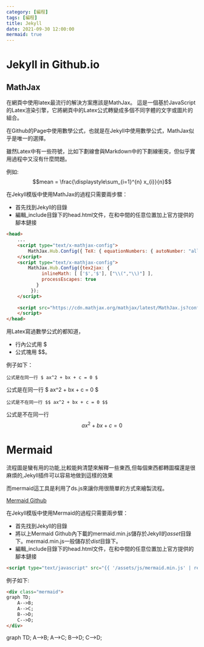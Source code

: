 ```yaml
---
category: [編程]
tags: [編程]
title: Jekyll
date: 2021-09-30 12:00:00
mermaid: true
---
```


# Jekyll in Github.io

## MathJax

在網頁中使用latex最流行的解決方案應該是MathJax。 這是一個基於JavaScript的Latex渲染引擎，它將網頁中的Latex公式轉變成多個不同字體的文字或圖片的組合。

在Github的Page中使用數學公式，也就是在Jekyll中使用數學公式，MathJax似乎是唯一的選擇。

雖然Latex中有一些符號，比如下劃線會與Markdown中的下劃線衝突，但似乎實用過程中又沒有什麼問題。

例如:
$$mean = \frac{\displaystyle\sum_{i=1}^{n} x_{i}}{n}$$

在Jekyll模版中使用MathJax的過程只需要兩步驟：
 - 首先找到Jekyll的目錄
 - 編輯_include目錄下的head.html文件，在<head>和</head>中間的任意位置加上官方提供的腳本鏈接

```html
<head>
	...
	<script type="text/x-mathjax-config"> 
   		MathJax.Hub.Config({ TeX: { equationNumbers: { autoNumber: "all" } } }); 
   	</script>
    <script type="text/x-mathjax-config">
    	MathJax.Hub.Config({tex2jax: {
             inlineMath: [ ['$','$'], ["\\(","\\)"] ],
             processEscapes: true
           }
         });
    </script>
    
    <script src="https://cdn.mathjax.org/mathjax/latest/MathJax.js?config=TeX-AMS-MML_HTMLorMML" type="text/javascript">
    </script>
</head>
```

用Latex寫過數學公式的都知道，
 - 行內公式用 $
 - 公式塊用 $$。
 
例子如下：

```
公式是在同一行 $ ax^2 + bx + c = 0 $
```

公式是在同一行 $ ax^2 + bx + c = 0 $

```
公式是不在同一行 $$ ax^2 + bx + c = 0 $$
```

公式是不在同一行 $$ ax^2 + bx + c = 0 $$


# Mermaid

流程圖是蠻有用的功能,比較能夠清楚來解釋一些東西,但每個東西都轉圖檔還是很麻煩的,Jekyll插件可以容易地做到這樣的效果

而mermaid這工具是利用了ds.js來讓你用很簡單的方式來繪製流程。

[Mermaid Github](https://github.com/mermaid-js/mermaid)

在Jekyll模版中使用Mermaid的過程只需要兩步驟：
 - 首先找到Jekyll的目錄
 - 將以上Mermaid Github內下載的mermaid.min.js儲存於Jekyll的*asset*目錄下。mermaid.min.js一般儲存於*dist*目錄下。
 - 編輯_include目錄下的head.html文件，在<head>和</head>中間的任意位置加上官方提供的腳本鏈接

```html
<script type="text/javascript" src="{{ '/assets/js/mermaid.min.js' | relative_url }}"></script>
```

例子如下:

```html
<div class="mermaid">
graph TD;
    A-->B;
    A-->C;
    B-->D;
    C-->D;
</div>
```
<div class="mermaid">
graph TD;
    A-->B;
    A-->C;
    B-->D;
    C-->D;
</div>


